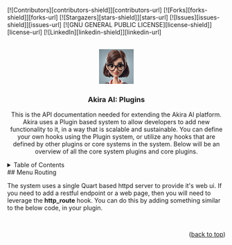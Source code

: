 <a id="readme-top"></a>

[![Contributors][contributors-shield]][contributors-url]
[![Forks][forks-shield]][forks-url]
[![Stargazers][stars-shield]][stars-url]
[![Issues][issues-shield]][issues-url]
[![GNU GENERAL PUBLIC LICENSE][license-shield]][license-url]
[![LinkedIn][linkedin-shield]][linkedin-url]

<br />
<div align="center">
  <a href="https://github.com/cmcintosh/akira_the_ai">
    <img src="logo.png" alt="Logo" width="80" height="80">
  </a>

<h3 align="center">Akira AI: Plugins</h3>

  <p align="center">
    This is the API documentation needed for extending the Akira AI platform. Akira uses a Plugin based system to
    allow developers to add new functionality to it, in a way that is scalable and sustainable. You can define
    your own hooks using the Plugin system, or utilize any hooks that are defined by other plugins or core systems
    in the system. Below will be an overview of all the core system plugins and core plugins.
  </p>
</div>

<!-- TABLE OF CONTENTS -->
<details>
  <summary>Table of Contents</summary>
  <ol>
    <li>
      <a href="#menu-routing"">Menu Routing</a>
    </li>
    <li>
      <a href="#getting-started">Networks</a>
    </li>
    <li><a href="#usage">Usage</a></li>
    <li><a href="#roadmap">Roadmap</a></li>
    <li><a href="#contributing">Contributing</a></li>
    <li><a href="#license">License</a></li>
    <li><a href="#contact">Contact</a></li>
    <li><a href="#acknowledgments">Acknowledgments</a></li>
  </ol>
</details>

<!-- ABOUT THE PROJECT -->
<a id="menu-routing">
## Menu Routing

The system uses a single Quart based httpd server to provide it's web ui. If you need to add a restful endpoint or a web page, then
you will need to leverage the __http_route__ hook.  You can do this by adding something similar to the below code, in your plugin.

```python



```

<p align="right">(<a href="#readme-top">back to top</a>)</p>